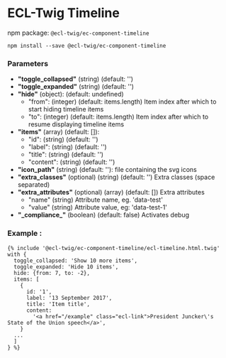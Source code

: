 # ECL-Twig Timeline

npm package: `@ecl-twig/ec-component-timeline`

```shell
npm install --save @ecl-twig/ec-component-timeline
```

### Parameters

- **"toggle_collapsed"** (string) (default: '')
- **"toggle_expanded"** (string) (default: '')
- **"hide"** (object): (default: undefined)
  - "from": (integer) (default: items.length) Item index after which to start hiding timeline items
  - "to": (integer) (default: items.length) Item index after which to resume displaying timeline items
- **"items"** (array) (default: []):
  - "id": (string) (default: '')
  - "label": (string) (default: '')
  - "title": (string) (default: '')
  - "content": (string) (default: '')
- **"icon_path"** (string) (default: ''): file containing the svg icons
- **"extra_classes"** (optional) (string) (default: '') Extra classes (space separated)
- **"extra_attributes"** (optional) (array) (default: []) Extra attributes
  - "name" (string) Attribute name, eg. 'data-test'
  - "value" (string) Attribute value, eg: 'data-test-1'
- **"\_compliance\_"** (boolean) (default: false) Activates debug

### Example :

<!-- prettier-ignore -->
```twig
{% include '@ecl-twig/ec-component-timeline/ecl-timeline.html.twig' with { 
  toggle_collapsed: 'Show 10 more items', 
  toggle_expanded: 'Hide 10 items', 
  hide: {from: 7, to: -2}, 
  items: [ 
    { 
      id: '1', 
      label: '13 September 2017', 
      title: 'Item title', 
      content: 
        '<a href="/example" class="ecl-link">President Juncker\'s State of the Union speech</a>', 
    } 
  ... 
  ] 
} %}
```
